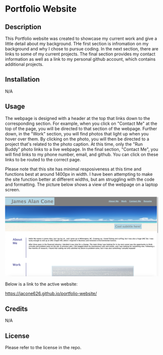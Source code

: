 # Portfolio Website

## Description
This Portfolio website was created to showcase my current work and give a little detail about my background. THe first section is infromation on my background and why I chose to pursue coding. In the next section, there are links to some of my current projects. The final section provides my contact information as well as  a link to my personal github account, which contains additional projects.

## Installation
N/A

## Usage
The webpage is designed with a header at the top that links down to the corresponding section. For example, when you click on "Contact Me" at the top of the page, you will be directed to that section of the webpage. Further down, in the "Work" section, you will find photos that light up when you hover over them. By clicking on the photo, you will then be directed to a project that's related to the photo caption. At this time, only the "Run Buddy" photo links to a live webpage. In the final section, "Contact Me", you will find links to my phone number, email, and github. You can click on these links to be routed to the correct page. 

Please note that this site has minimal resposiveness at this time and functions best at around 1400px in width. I have been attempting to make the site function better at different widths, but am struggling with the code and formatting. The picture below shows a view of the webpage on a laptop screen. 

![picture of webpage with header and first section called About Me](assets/images/webpage-screenshot.png)

Below is a link to the active website:

https://jacone626.github.io/portfolio-website/

## Credits
N/A

## License
Please refer to the license in the repo.